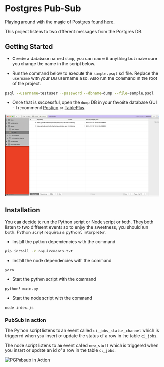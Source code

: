 # Postgres Pub-Sub

Playing around with the magic of Postgres found [here](https://layerci.com/blog/postgres-is-the-answer/).

This project listens to two different messages from the Postgres DB.

## Getting Started

* Create a database named `dump`, you can name it anything but make sure you change the name in the script below.

* Run the command below to execute the `sample.psql` sql file. Replace the `username` with your DB username also. Also run the command in the root of the project.

```bash
psql --username=testuser --password --dbname=dump --file=sample.psql
```

* Once that is successful, open the `dump` DB in your favorite database GUI - I recommend [Postico](https://eggerapps.at/postico/) or [TablePlus](https://tableplus.com/).

![PosticoScreenShot](https://github.com/BolajiOlajide/postgres-pub-sub/blob/master/pg_pubsub.png?raw=true)

## Installation

You can decide to run the Python script or Node script or both. They both listen to two different events so to enjoy the sweetness, you should run both. Python script requires a python3 interpreter.

* Install the python dependencies with the command

```sh
pip install -r requirements.txt
```

* Install the node dependencies with the command

```sh
yarn
```

* Start the python script with the command

```sh
python3 main.py
```

* Start the node script with the command

```sh
node index.js
```

### PubSub in action

The Python script listens to an event called `ci_jobs_status_channel` which is triggered when you insert or update the status of a row in the table `ci_jobs`.

The node script listens to an event called `new_stuff` which is triggered when you insert or update an id of a row in the table `ci_jobs`.

![PGPubsub in Action](https://github.com/BolajiOlajide/postgres-pub-sub/blob/master/pgpubsub.gif?raw=true)
